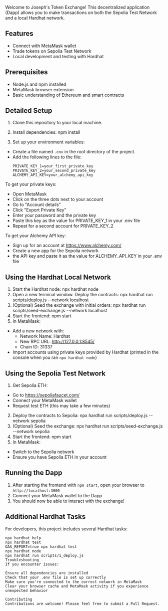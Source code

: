 Welcome to Joseph's Token Exchange! This decentralized application (Dapp) allows you to make transactions on both the Sepolia Test Network and a local Hardhat network.

## Features

- Connect with MetaMask wallet
- Trade tokens on Sepolia Test Network
- Local development and testing with Hardhat

## Prerequisites

- Node.js and npm installed
- MetaMask browser extension
- Basic understanding of Ethereum and smart contracts

## Detailed Setup

1. Clone this repository to your local machine.

2. Install dependencies:
   npm install
3. Set up your environment variables:

- Create a file named `.env` in the root directory of the project.
- Add the following lines to the file:
  ```
  PRIVATE_KEY_1=your_first_private_key
  PRIVATE_KEY_2=your_second_private_key
  ALCHEMY_API_KEY=your_alchemy_api_key
  ```

To get your private keys:

- Open MetaMask
- Click on the three dots next to your account
- Go to "Account details"
- Click "Export Private Key"
- Enter your password and the private key
- Paste this key as the value for PRIVATE_KEY_1 in your .env file
- Repeat for a second account for PRIVATE_KEY_2

To get your Alchemy API key:

- Sign up for an account at https://www.alchemy.com/
- Create a new app for the Sepolia network
- the API key and paste it as the value for ALCHEMY_API_KEY in your .env file

## Using the Hardhat Local Network

1. Start the Hardhat node:
   npx hardhat node
2. Open a new terminal window. Deploy the contracts:
   npx hardhat run scripts/deploy.js --network localhost
3. (Optional) Seed the exchange with initial orders:
   npx hardhat run scripts/seed-exchange.js --network localhost
4. Start the frontend:
   npm start
5. In MetaMask:

- Add a new network with:
  - Network Name: Hardhat
  - New RPC URL: http://127.0.0.1:8545/
  - Chain ID: 31337
- Import accounts using private keys provided by Hardhat (printed in the console when you ran `npx hardhat node`)

## Using the Sepolia Test Network

1. Get Sepolia ETH:

- Go to https://sepoliafaucet.com/
- Connect your MetaMask wallet
- Request test ETH (this may take a few minutes)

2. Deploy the contracts to Sepolia:
   npx hardhat run scripts/deploy.js --network sepolia
3. (Optional) Seed the exchange:
   npx hardhat run scripts/seed-exchange.js --network sepolia
4. Start the frontend:
   npm start
5. In MetaMask:

- Switch to the Sepolia network
- Ensure you have Sepolia ETH in your account

## Running the Dapp

1. After starting the frontend with `npm start`, open your browser to `http://localhost:3000`
2. Connect your MetaMask wallet to the Dapp
3. You should now be able to interact with the exchange!

## Additional Hardhat Tasks

For developers, this project includes several Hardhat tasks:

```shell
npx hardhat help
npx hardhat test
GAS_REPORT=true npx hardhat test
npx hardhat node
npx hardhat run scripts/1_deploy.js
Troubleshooting
If you encounter issues:

Ensure all dependencies are installed
Check that your .env file is set up correctly
Make sure you're connected to the correct network in MetaMask
Clear your browser cache and MetaMask activity if you experience unexpected behavior

Contributing
Contributions are welcome! Please feel free to submit a Pull Request.
```
